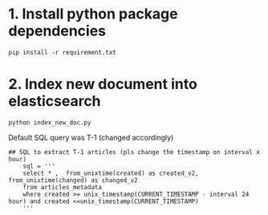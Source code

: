 
# 1. Install python package dependencies  

```
pip install -r requirement.txt
```

# 2. Index new document into elasticsearch 

```
python index_new_doc.py
```

Default SQL query was T-1 (changed accordingly)

```
## SQL to extract T-1 articles (pls change the timestamp on interval x hour)
    sql = '''
    select * ,  from_unixtime(created) as created_v2,  from_unixtime(changed) as changed_v2
    from articles_metadata 
    where created >= unix_timestamp(CURRENT_TIMESTAMP - interval 24 hour) and created <=unix_timestamp(CURRENT_TIMESTAMP)
    '''
```
